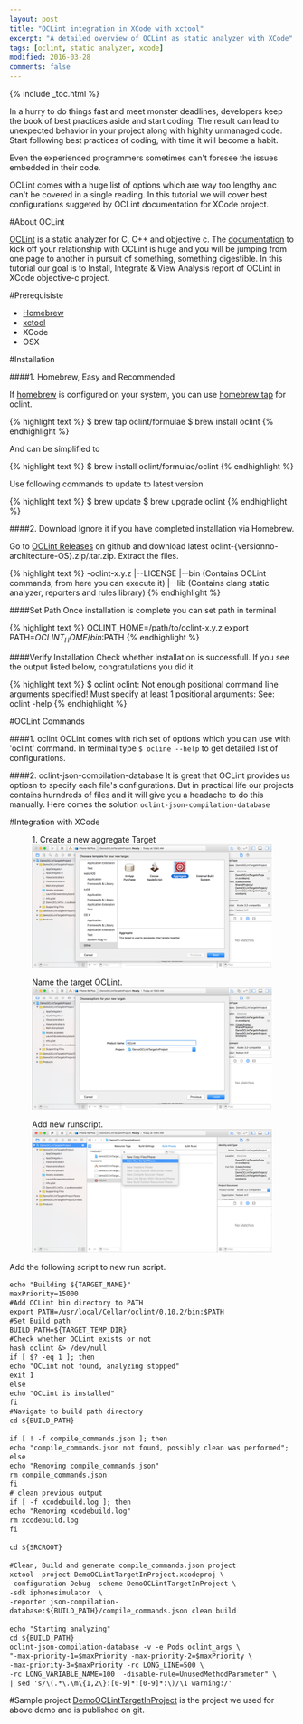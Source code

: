 ```yaml
---
layout: post
title: "OCLint integration in XCode with xctool"
excerpt: "A detailed overview of OCLint as static analyzer with XCode"
tags: [oclint, static analyzer, xcode]
modified: 2016-03-28
comments: false
---
```

{% include _toc.html %}

In a hurry to do things fast and meet monster deadlines, developers keep the book of best practices aside and start coding. The result can lead to unexpected behavior in your project along with highlty unmanaged code. Start following best practices of coding, with time it will become a habit.

Even the experienced programmers sometimes can't foresee the issues embedded in their code. 

OCLint comes with a huge list of options which are way too lengthy anc can't be covered in a single reading. In this tutorial we will cover best configurations suggeted by OCLint documentation for XCode project.

#About OCLint
<!--OCLInt stands for ??, developed by person company.-->

[OCLint](http://oclint.org/) is a static analyzer for C, C++ and objective c. The [documentation](http://docs.oclint.org/en/stable/) to kick off your relationship with OCLint is huge and you will be jumping from one page to another in pursuit of something, something digestible. In this tutorial our goal is to Install, Integrate & View Analysis report of OCLint in XCode objective-c project. 

#Prerequisiste
- [Homebrew](http://brew.sh/)
- [xctool](https://github.com/facebook/xctool)
- XCode
- OSX

#Installation

####1. Homebrew, Easy and Recommended

If [homebrew](http://brew.sh/) is configured on your system, you can use [homebrew tap](https://github.com/oclint/homebrew-formulae) for oclint.

{% highlight text %}
$ brew tap oclint/formulae
$ brew install oclint
{% endhighlight %}

And can be simplified to

{% highlight text %}
$ brew install oclint/formulae/oclint
{% endhighlight %}

Use following commands to update to latest version

{% highlight text %}
$ brew update
$ brew upgrade oclint
{% endhighlight %}


####2. Download
Ignore it if you have completed installation via Homebrew. 

Go to [OCLint Releases](https://github.com/oclint/oclint/releases) on github and download latest oclint-{versionno-architecture-OS}.zip/.tar.zip. Extract the files.

{% highlight text %}
-oclint-x.y.z
  |--LICENSE
  |--bin (Contains OCLint commands, from here you can execute it)
  |--lib (Contains clang static analyzer, reporters and rules library)
{% endhighlight %}

####Set Path
Once installation is complete you can set path in terminal

{% highlight text %}
OCLINT_HOME=/path/to/oclint-x.y.z
export PATH=$OCLINT_HOME/bin:$PATH
{% endhighlight %}

####Verify Installation
Check whether installation is successfull. If you see the output listed below, congratulations you did it.

{% highlight text %}
$ oclint
oclint: Not enough positional command line arguments specified!
Must specify at least 1 positional arguments: See: oclint -help
{% endhighlight %}


#OCLint Commands 

####1. oclint
OCLint comes with rich set of options which you can use with 'oclint' command. In terminal type `$ ocline --help` to get detailed list of configurations.

####2. oclint-json-compilation-database
It is great that OCLint provides us optiosn to specify each file's configurations. But in practical life our projects contains hurndreds of files and it will give you a headache to do this manually. Here comes the solution `oclint-json-compilation-database`

#Integration with XCode

<figure>
<figcaption>1. Create a new aggregate Target</figcaption>
<a href="/images/OCLintInXCodeAndXCTool/XCodeNewAggregateTarget.png"><img src="/images/OCLintInXCodeAndXCTool/XCodeNewAggregateTarget.png"></a>
</figure>

<figure>
<figcaption>Name the target OCLint.</figcaption>
<a href="/images/OCLintInXCodeAndXCTool/XCodeNewAggregateTarget2.png"><img src="/images/OCLintInXCodeAndXCTool/XCodeNewAggregateTarget2.png"></a>
</figure>

<figure>
<figcaption>Add new runscript.</figcaption>
<a href="/images/OCLintInXCodeAndXCTool/AddNewRunScript.png"><img src="/images/OCLintInXCodeAndXCTool/AddNewRunScript.png"></a>
</figure>

Add the following script to new run script.

~~~ shell
echo "Building ${TARGET_NAME}"
maxPriority=15000
#Add OCLint bin directory to PATH
export PATH=/usr/local/Cellar/oclint/0.10.2/bin:$PATH
#Set Build path
BUILD_PATH=${TARGET_TEMP_DIR}
#Check whether OCLint exists or not
hash oclint &> /dev/null
if [ $? -eq 1 ]; then
echo "OCLint not found, analyzing stopped"
exit 1
else
echo "OCLint is installed"
fi
#Navigate to build path directory
cd ${BUILD_PATH}

if [ ! -f compile_commands.json ]; then
echo "compile_commands.json not found, possibly clean was performed";
else
echo "Removing compile_commands.json"
rm compile_commands.json
fi
# clean previous output
if [ -f xcodebuild.log ]; then
echo "Removing xcodebuild.log"
rm xcodebuild.log
fi

cd ${SRCROOT}

#Clean, Build and generate compile_commands.json project
xctool -project DemoOCLintTargetInProject.xcodeproj \
-configuration Debug -scheme DemoOCLintTargetInProject \
-sdk iphonesimulator  \
-reporter json-compilation-database:${BUILD_PATH}/compile_commands.json clean build

echo "Starting analyzing"
cd ${BUILD_PATH}
oclint-json-compilation-database -v -e Pods oclint_args \
"-max-priority-1=$maxPriority -max-priority-2=$maxPriority \
-max-priority-3=$maxPriority -rc LONG_LINE=500 \
-rc LONG_VARIABLE_NAME=100  -disable-rule=UnusedMethodParameter" \
| sed 's/\(.*\.\m\{1,2\}:[0-9]*:[0-9]*:\)/\1 warning:/'

~~~

#Sample project
[DemoOCLintTargetInProject](https://github.com/nabeelarif/DemoOCLintTargetInProject) is the project we used for above demo and is published on git.

<!--#Where to go from here?-->
<!---->
<!--#Wanna Master OCLint?-->
<!---->
<!--#TODO-->
<!--- http://codingfingers.com/index.html%3Fp=11065.html-->
<!--- https://gavrix.wordpress.com/2013/02/28/integrating-oclint-in-xcode/-->

